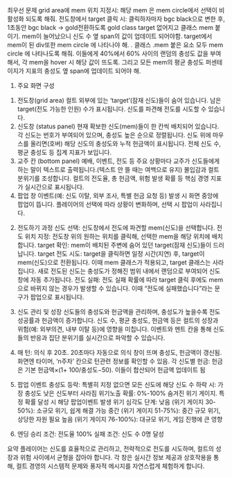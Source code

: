 최우선 문제
grid area에 mem 위치 지정시: 해당 mem 은 mem circle에서 선택이 비활성화 되도록 해줘.
전도창에서 target 클릭 시: 클릭하자마자 bgc black으로 변한 후, 1초동안 bgc black -> gold전환하도록
gold class target 없어지고 클래스  mem 붙이기. mem이 늘어났으니 신도 수 옆 span의 값이 업데이트 되어야함.
target에서 mem이 된 div또한 mem circle 에 나타나야 해.
. 클래스 .mem 붙은 요소 모두 mem circle 에 나타나도록 해줘. 
이들에게 40%에서 60% 사이의 랜덤의 충성도 값을 부여해서, 각 mem을 hover 시 해당 값이 뜨도록. 그리고 모든 mem의 평균 충성도 퍼센테이지가 지표의 충성도 옆 span에 업데이트 되어야 해.
1. 주요 화면 구성
1) 전도창(grid area)
컬트 외부에 있는 ‘target’(잠재 신도)들이 숨어 있습니다.
남은 target(전도 가능한 인원) 수가 표시됩니다.
신도를 파견해 전도를 시도할 수 있습니다.
2) 신도창 (status panel)
현재 확보한 신도(mem)들이 한 칸씩 배치되어 있습니다.
각 신도는 번호가 부여되어 있으며, 충성도 높은 순으로 정렬됩니다.
신도 위에 마우스를 올리면(호버) 해당 신도의 충성도와 누적 헌금액이 표시됩니다.
전체 신도 수, 평균 충성도 등 집계 지표가 보입니다.
3) 교주 칸 (bottom panel)
예배, 이벤트, 전도 등 주요 상황마다 교주가 신도들에게 하는 말이 텍스트로 출력됩니다.(텍스트 안 뜰 때는 여백으로 유지)
몰입감과 컬트 분위기를 조성합니다.
컬트의 전도율, 총 헌금액, 위험 발생 확률 등 핵심 경영 지표가 실시간으로 표시됩니다.
5) 팝업 창
이벤트(예: 신도 이탈, 외부 조사, 특별 헌금 요청 등) 발생 시 화면 중앙에 팝업이 뜹니다.
플레이어의 선택에 따라 상황이 변화하며, 선택 시 팝업이 사라집니다.

2. 전도하기 과정
신도 선택: 신도창에서 전도에 파견할 mem(신도)을 선택합니다.
전도 위치 지정: 전도창 위의 원하는 위치를 클릭해, 선택한 mem을 해당 위치에 배치합니다.
target 확인: mem이 배치된 주변에 숨어 있던 target(잠재 신도)들이 드러납니다.
target 전도 시도: target을 클릭하면 일정 시간(지연) 후, target이 mem(신도)으로 전환됩니다. 이때 mem 클래스가 적용되고, target 클래스는 사라집니다. 새로 전도된 신도는 충성도가 정해진 범위 내에서 랜덤으로 부여되어 신도창에 자동 추가됩니다.
전도 실패: 전도 실패 확률에 따라 target 클릭 후에도 mem으로 바뀌지 않는 경우가 발생할 수 있습니다.
이때 “전도에 실패했습니다”라는 문구가 팝업으로 표시됩니다.

3. 신도 관리 및 성장
신도들의 충성도와 헌금액을 관리하며, 충성도가 높을수록 전도 성공률과 헌금액이 증가합니다.
신도 수, 평균 충성도, 헌금액 등은 컬트의 성장과 위험(예: 외부의견, 내부 이탈 등)에 영향을 미칩니다.
이벤트와 멘트 칸을 통해 신도들의 반응과 집단 분위기를 실시간으로 파악할 수 있습니다.
4. 매 턴: 의식 후 20초.
20초마다 자동으로 의식 창이 뜨며 충성도, 헌금액이 갱신됨.
화면엔 타이머, ‘n주차’ 칸으로 턴관련 정보를 확인할 수 있음.
각 신도별 헌금: 헌금은 기본 헌금액×(1+ 100/충성도−50). 이들이 합산되어 헌금액 업데이트 됨
5. 팝업 이벤트
충성도 등락: 특별히 지정 없으면 모든 신도에 해당
신도 수 하락 시: 가장 충성도 낮은 신도부터 사라짐
위기노출 확률: 0%-100% 숨겨진 위기 게이지. 특정 확률 달성 시 해당 팝업이벤트 발생
위기 심각도 단계:
낮음 (위기 게이지 30-50%): 소규모 위기, 쉽게 해결 가능
중간 (위기 게이지 51-75%): 중간 규모 위기, 상당한 자원 필요
높음 (위기 게이지 76-100%): 대규모 위기, 게임 진행에 큰 영향
6. 엔딩
승리 조건: 전도율 100%
실패 조건: 신도 수 0명 달성

요약
플레이어는 신도를 효율적으로 관리하고, 전략적으로 전도를 시도하며, 컬트의 성장과 위험 사이에서 균형을 잡아야 합니다.
각 창은 실시간 정보 제공과 상호작용을 통해, 컬트 경영의 시스템적 문제와 풍자적 메시지를 자연스럽게 체험하게 합니다.
